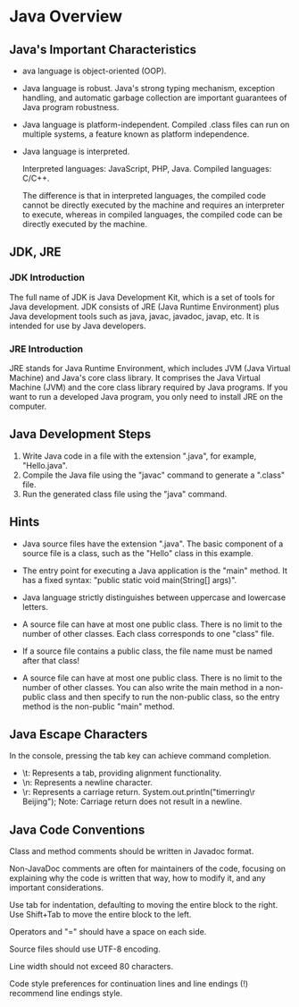 # Java Overview

## Java's Important Characteristics

* ava language is object-oriented (OOP).

* Java language is robust. Java's strong typing mechanism, exception handling, and automatic garbage collection are important guarantees of Java program robustness.

* Java language is platform-independent. Compiled .class files can run on multiple systems, a feature known as platform independence.

* Java language is interpreted.
  
  Interpreted languages: JavaScript, PHP, Java. Compiled languages: C/C++.

  The difference is that in interpreted languages, the compiled code cannot be directly executed by the machine and requires an interpreter to execute, whereas in compiled languages, the compiled code can be directly executed by the machine.


## JDK, JRE
### JDK Introduction

The full name of JDK is Java Development Kit, which is a set of tools for Java development. JDK consists of JRE (Java Runtime Environment) plus Java development tools such as java, javac, javadoc, javap, etc. It is intended for use by Java developers.

### JRE Introduction

JRE stands for Java Runtime Environment, which includes JVM (Java Virtual Machine) and Java's core class library. It comprises the Java Virtual Machine (JVM) and the core class library required by Java programs. If you want to run a developed Java program, you only need to install JRE on the computer.



## Java Development Steps

1. Write Java code in a file with the extension ".java", for example, "Hello.java".
2. Compile the Java file using the "javac" command to generate a ".class" file.
3. Run the generated class file using the "java" command.


## Hints

* Java source files have the extension ".java". The basic component of a source file is a class, such as the "Hello" class in this example.

* The entry point for executing a Java application is the "main" method. It has a fixed syntax: "public static void main(String[] args)".

* Java language strictly distinguishes between uppercase and lowercase letters.

* A source file can have at most one public class. There is no limit to the number of other classes. Each class corresponds to one "class" file.

* If a source file contains a public class, the file name must be named after that class!

* A source file can have at most one public class. There is no limit to the number of other classes. You can also write the main method in a non-public class and then specify to run the non-public class, so the entry method is the non-public "main" method.


## Java Escape Characters

In the console, pressing the tab key can achieve command completion.
* \t: Represents a tab, providing alignment functionality.
* \n: Represents a newline character.
* \r: Represents a carriage return. System.out.println("timerring\r Beijing"); Note: Carriage return does not result in a newline.



## Java Code Conventions

Class and method comments should be written in Javadoc format.

Non-JavaDoc comments are often for maintainers of the code, focusing on explaining why the code is written that way, how to modify it, and any important considerations.

Use tab for indentation, defaulting to moving the entire block to the right. Use Shift+Tab to move the entire block to the left.

Operators and "=" should have a space on each side.

Source files should use UTF-8 encoding.

Line width should not exceed 80 characters.

Code style preferences for continuation lines and line endings (!) recommend line endings style.





